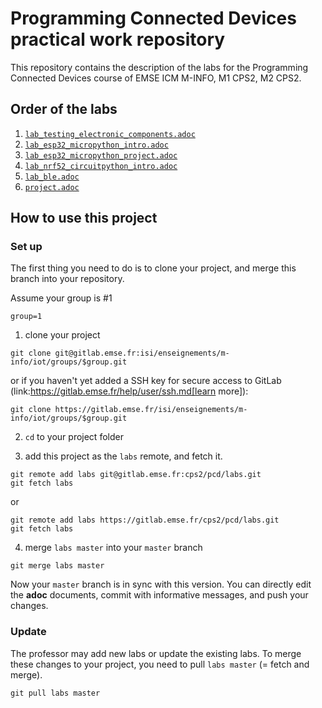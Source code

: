 # Programming Connected Devices practical work repository

This repository contains the description of the labs for the Programming Connected Devices course of EMSE ICM M-INFO, M1 CPS2, M2 CPS2.

## Order of the labs

1. [`lab_testing_electronic_components.adoc`](lab_testing_electronic_components.adoc)
2. [`lab_esp32_micropython_intro.adoc`](lab_esp32_micropython_intro.adoc)
3. [`lab_esp32_micropython_project.adoc`](lab_esp32_micropython_project.adoc)
4. [`lab_nrf52_circuitpython_intro.adoc`](lab_nrf52_circuitpython_intro.adoc)
5. [`lab_ble.adoc`](lab_ble.adoc)
6. [`project.adoc`](project.adoc)

## How to use this project

### Set up

The first thing you need to do is to clone your project, and merge this branch into your repository.

Assume your group is #1

```
group=1
```

1. clone your project

```
git clone git@gitlab.emse.fr:isi/enseignements/m-info/iot/groups/$group.git
```

or if you haven't yet added a SSH key for secure access to GitLab (link:https://gitlab.emse.fr/help/user/ssh.md[learn more]):

```
git clone https://gitlab.emse.fr/isi/enseignements/m-info/iot/groups/$group.git
```

2. `cd` to your project folder

3. add this project as the `labs` remote, and fetch it.

```
git remote add labs git@gitlab.emse.fr:cps2/pcd/labs.git
git fetch labs
```

or 

```
git remote add labs https://gitlab.emse.fr/cps2/pcd/labs.git
git fetch labs
```

4. merge `labs master` into your `master` branch

```
git merge labs master
```

Now your `master` branch is in sync with this version. You can directly edit the **adoc** documents, commit with informative messages, and push your changes. 

### Update

The professor may add new labs or update the existing labs. To merge these changes to your project, you need to pull `labs master` (= fetch and merge). 

```
git pull labs master
```

